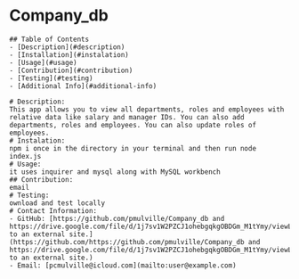 # Company_db
    
    ## Table of Contents
    - [Description](#description)
    - [Installation](#instalation)
    - [Usage](#usage)
    - [Contribution](#contribution)
    - [Testing](#testing)
    - [Additional Info](#additional-info)

    # Description:
    This app allows you to view all departments, roles and employees with relative data like salary and manager IDs. You can also add departments, roles and employees. You can also update roles of employees.
    # Instalation:
    npm i once in the directory in your terminal and then run node index.js
    # Usage:
    it uses inquirer and mysql along with MySQL workbench
    ## Contribution:
    email
    # Testing:
    ownload and test locally
    # Contact Information:
    - GitHub: [https://github.com/pmulville/Company_db and https://drive.google.com/file/d/1j7sv1W2PZCJ1ohebgqkgOBDGm_M1tYmy/viewLinks to an external site.](https://github.com/https://github.com/pmulville/Company_db and https://drive.google.com/file/d/1j7sv1W2PZCJ1ohebgqkgOBDGm_M1tYmy/viewLinks to an external site.)
    - Email: [pcmulville@icloud.com](mailto:user@example.com) 